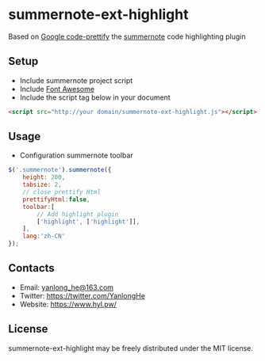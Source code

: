 # summernote-ext-highlight
Based on [Google code-prettify](https://github.com/google/code-prettify) the [summernote](https://github.com/summernote/summernote) code highlighting plugin

## Setup
 * Include summernote project script
 * Include [Font Awesome](http://fontawesome.io/)
 * Include the script tag below in your document
```HTML
<script src="http://your domain/summernote-ext-highlight.js"></script>
```

## Usage
 * Configuration summernote toolbar
```javascript
$('.summernote').summernote({
    height: 200,
    tabsize: 2,
    // close prettify Html
    prettifyHtml:false,
    toolbar:[
        // Add highlight plugin
        ['highlight', ['highlight']],
    ],
    lang:'zh-CN'
});
```
## Contacts
* Email: yanlong_he@163.com
* Twitter: https://twitter.com/YanlongHe
* Website: https://www.hyl.pw/

## License
summernote-ext-highlight may be freely distributed under the MIT license.
